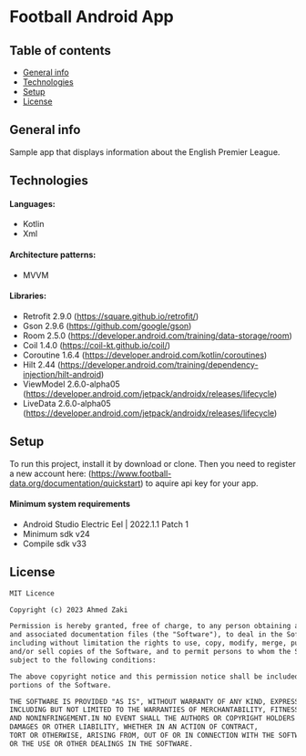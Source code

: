 # Football Android App


## Table of contents
* [General info](#general-info)
* [Technologies](#technologies)
* [Setup](#setup)
* [License](#license)


## General info

Sample app that displays information about the English Premier League.

## Technologies

#### Languages:
- Kotlin 
- Xml

#### Architecture patterns:
- MVVM

#### Libraries:
- Retrofit  2.9.0 (https://square.github.io/retrofit/)
- Gson      2.9.6 (https://github.com/google/gson)
- Room      2.5.0 (https://developer.android.com/training/data-storage/room)
- Coil      1.4.0 (https://coil-kt.github.io/coil/)
- Coroutine 1.6.4 (https://developer.android.com/kotlin/coroutines)
- Hilt      2.44 (https://developer.android.com/training/dependency-injection/hilt-android)
- ViewModel 2.6.0-alpha05 (https://developer.android.com/jetpack/androidx/releases/lifecycle)
- LiveData  2.6.0-alpha05 (https://developer.android.com/jetpack/androidx/releases/lifecycle)

## Setup

To run this project, install it by download or clone.
Then you need to register a new account here:
(https://www.football-data.org/documentation/quickstart) 
to aquire api key for your app.

#### Minimum system requirements
- Android Studio Electric Eel | 2022.1.1 Patch 1 
- Minimum sdk v24
- Compile sdk v33

## License

```html
MIT Licence 

Copyright (c) 2023 Ahmed Zaki

Permission is hereby granted, free of charge, to any person obtaining a copy of this software
and associated documentation files (the "Software"), to deal in the Software without restriction,
including without limitation the rights to use, copy, modify, merge, publish, distribute, sublicense,
and/or sell copies of the Software, and to permit persons to whom the Software is furnished to do so, 
subject to the following conditions:

The above copyright notice and this permission notice shall be included in all copies or substantial 
portions of the Software.

THE SOFTWARE IS PROVIDED "AS IS", WITHOUT WARRANTY OF ANY KIND, EXPRESS OR IMPLIED, 
INCLUDING BUT NOT LIMITED TO THE WARRANTIES OF MERCHANTABILITY, FITNESS FOR A PARTICULAR PURPOSE
AND NONINFRINGEMENT.IN NO EVENT SHALL THE AUTHORS OR COPYRIGHT HOLDERS BE LIABLE FOR ANY CLAIM,
DAMAGES OR OTHER LIABILITY, WHETHER IN AN ACTION OF CONTRACT,
TORT OR OTHERWISE, ARISING FROM, OUT OF OR IN CONNECTION WITH THE SOFTWARE
OR THE USE OR OTHER DEALINGS IN THE SOFTWARE.
```
